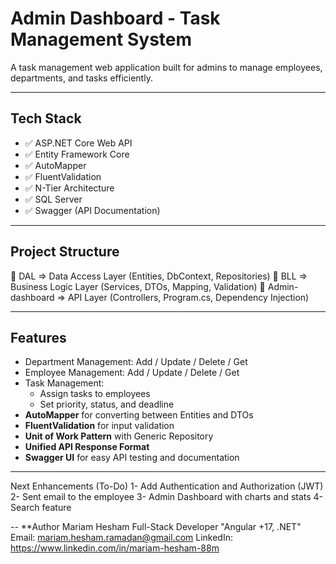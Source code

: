 # Admin Dashboard - Task Management System

A task management web application built for admins to manage employees, departments, and tasks efficiently.

---

## Tech Stack

- ✅ ASP.NET Core Web API
- ✅ Entity Framework Core
- ✅ AutoMapper
- ✅ FluentValidation
- ✅ N-Tier Architecture
- ✅ SQL Server
- ✅ Swagger (API Documentation)

---

## Project Structure
📂 DAL => Data Access Layer (Entities, DbContext, Repositories)
📂 BLL => Business Logic Layer (Services, DTOs, Mapping, Validation)
📂 Admin-dashboard => API Layer (Controllers, Program.cs, Dependency Injection)

---

## Features

- Department Management: Add / Update / Delete / Get
- Employee Management: Add / Update / Delete / Get
- Task Management:
  - Assign tasks to employees
  - Set priority, status, and deadline
- **AutoMapper** for converting between Entities and DTOs
- **FluentValidation** for input validation
- **Unit of Work Pattern** with Generic Repository
- **Unified API Response Format**
- **Swagger UI** for easy API testing and documentation

---
Next Enhancements (To-Do)
1- Add Authentication and Authorization (JWT)
2- Sent email to the employee
3- Admin Dashboard with charts and stats
4- Search feature

--
 **Author
Mariam Hesham
Full-Stack Developer "Angular +17, .NET"
Email: mariam.hesham.ramadan@gmail.com
LinkedIn: https://www.linkedin.com/in/mariam-hesham-88m

